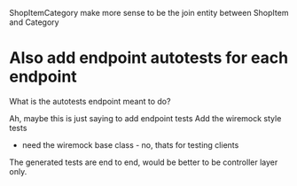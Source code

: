 
ShopItemCategory make more sense to be the join entity between ShopItem and Category

# Also add endpoint autotests for each endpoint

What is the autotests endpoint meant to do?

Ah, maybe this is just saying to add endpoint tests
Add the wiremock style tests
- need the wiremock base class - no, thats for testing clients

The generated tests are end to end, would be better to be controller layer only.






